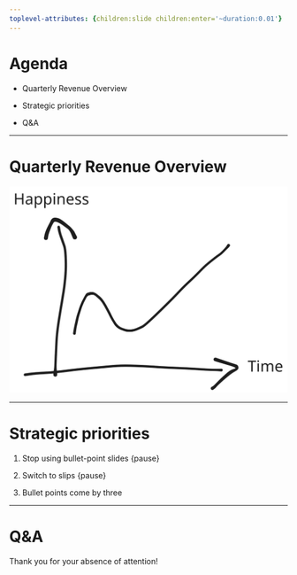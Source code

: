 ```yaml
---
toplevel-attributes: {children:slide children:enter='~duration:0.01'}
---
```


# Agenda

- Quarterly Revenue Overview

- Strategic priorities

- Q&A

---

# Quarterly Revenue Overview

![](happy.svg)

---

# Strategic priorities

1. Stop using bullet-point slides {pause}

1. Switch to slips {pause}

2. Bullet points come by three

---

# Q&A

Thank you for your absence of attention!

